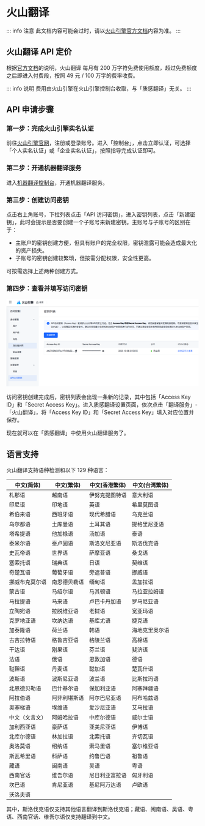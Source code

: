 # 火山翻译

::: info 注意
此文档内容可能会过时，请以[火山引擎官方文档](https://www.volcengine.com/docs/4640/130872)内容为准。
:::

## 火山翻译 API 定价

根据[官方文档](https://www.volcengine.com/docs/4640/68515)的说明，火山翻译 每月有 200 万字符免费使用额度，超过免费额度之后即进入付费段，按照 49 元 / 100 万字的费率收费。

::: info 说明
费用由火山引擎在火山引擎控制台收取，与「质感翻译」无关。
:::

## API 申请步骤

### 第一步：完成火山引擎实名认证

前往[火山引擎官网](https://www.volcengine.com)，注册或登录账号。进入「控制台」，点击立即认证，可选择「个人实名认证」或「企业实名认证」，按照指导完成认证即可。

### 第二步：开通机器翻译服务

进入[机器翻译控制台](https://console.volcengine.com/translate/usage)，开通机器翻译服务。

### 第三步：创建访问密钥

点击右上角账号，下拉列表点击「API 访问密钥」，进入密钥列表，点击「新建密钥」，此时会提示是否要创建一个子账号来新建密钥。主账号与子账号的区别在于：

- 主账户的密钥创建方便，但具有账户的完全权限，密钥泄露可能会造成最大化的资产损失。
- 子账号的密钥创建较繁琐，但按需分配权限，安全性更高。

可按需选择上述两种创建方式。

### 第四步：查看并填写访问密钥

![查看火山翻译密钥](./img/volcengine.png)

访问密钥创建完成后，密钥列表会出现一条新的记录，其中包括「Access Key ID」和「Secret Access Key」。进入质感翻译设置页面，依次点击「翻译服务」-「火山翻译」，将「Access Key ID」和「Secret Access Key」填入对应位置并保存。

现在就可以在「质感翻译」中使用火山翻译服务了。

## 语言支持

火山翻译支持语种检测和以下 129 种语言：

| 中文(简体)     | 中文(繁体)   | 中文(香港繁体) | 中文(台湾繁体) |
| -------------- | ------------ | -------------- | -------------- |
| 札那语         | 越南语       | 伊努克提图特语 | 意大利语       |
| 印尼语         | 印地语       | 英语           | 希里莫图语     |
| 希伯来语       | 西班牙语     | 现代希腊语     | 乌克兰语       |
| 乌尔都语       | 土库曼语     | 土耳其语       | 提格里尼亚语   |
| 塔希提语       | 他加禄语     | 汤加语         | 泰语           |
| 泰米尔语       | 泰卢固语     | 斯洛文尼亚语   | 斯洛伐克语     |
| 史瓦帝语       | 世界语       | 萨摩亚语       | 桑戈语         |
| 塞索托语       | 瑞典语       | 日语           | 契维语         |
| 奇楚瓦语       | 葡萄牙语     | 旁遮普语       | 挪威语         |
| 挪威布克莫尔语 | 南恩德贝勒语 | 缅甸语         | 孟加拉语       |
| 蒙古语         | 马绍尔语     | 马其顿语       | 马拉亚拉姆语   |
| 马拉提语       | 马来语       | 卢巴卡丹加语   | 罗马尼亚语     |
| 立陶宛语       | 拉脱维亚语   | 老挝语         | 宽亚玛语       |
| 克罗地亚语     | 坎纳达语     | 基库尤语       | 捷克语         |
| 加泰隆语       | 荷兰语       | 韩语           | 海地克里奥尔语 |
| 古吉拉特语     | 格鲁吉亚语   | 格陵兰语       | 高棉语         |
| 干达语         | 刚果语       | 芬兰语         | 斐济语         |
| 法语           | 俄语         | 恩敦加语       | 德语           |
| 鞑靼语         | 丹麦语       | 聪加语         | 楚瓦什语       |
| 波斯语         | 波斯尼亚语   | 波兰语         | 比斯拉玛语     |
| 北恩德贝勒语   | 巴什基尔语   | 保加利亚语     | 阿塞拜疆语     |
| 阿拉伯语       | 阿非利堪斯语 | 阿尔巴尼亚语   | 阿布哈兹语     |
| 奥塞梯语       | 埃维语       | 爱沙尼亚语     | 艾马拉语       |
| 中文（文言文） | 阿姆哈拉语   | 中库尔德语     | 威尔士语       |
| 加利西亚语     | 豪萨语       | 亚美尼亚语     | 伊博语         |
| 北库尔德语     | 林加拉语     | 北索托语       | 齐切瓦语       |
| 奥洛莫语       | 绍纳语       | 索马里语       | 塞尔维亚语     |
| 斯瓦希里语     | 科萨语       | 约鲁巴语       | 祖鲁语         |
| 藏语           | 闽南语       | 吴语           | 粤语           |
| 西南官话       | 维吾尔语     | 尼日利亚富拉语 | 匈牙利语       |
| 坎巴语         | 肯尼亚语     | 基尼阿万达语   | 卢欧语         |
| 沃洛夫语       |

其中，斯洛伐克语仅支持其他语言翻译到斯洛伐克语；藏语、闽南语、吴语、粤语、西南官话、维吾尔语仅支持翻译到中文。
